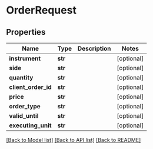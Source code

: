# OrderRequest


## Properties
Name | Type | Description | Notes
------------ | ------------- | ------------- | -------------
**instrument** | **str** |  | [optional] 
**side** | **str** |  | [optional] 
**quantity** | **str** |  | [optional] 
**client_order_id** | **str** |  | [optional] 
**price** | **str** |  | [optional] 
**order_type** | **str** |  | [optional] 
**valid_until** | **str** |  | [optional] 
**executing_unit** | **str** |  | [optional] 

[[Back to Model list]](../README.md#documentation-for-models) [[Back to API list]](../README.md#documentation-for-api-endpoints) [[Back to README]](../README.md)


